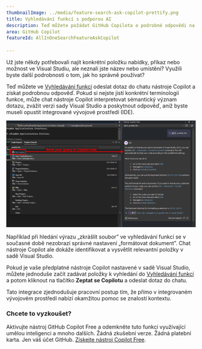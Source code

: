 ```yaml
---
thumbnailImage: ../media/feature-search-ask-copilot-prettify.png
title: Vyhledávání funkcí s podporou AI
description: Teď můžete požádat GitHub Copilota o podrobné odpovědi na své dotazy.
area: GitHub Copilot
featureId: AllInOneSearchFeatureAskCopilot

---
```



Už jste někdy potřebovali najít konkrétní položku nabídky, příkaz nebo možnost ve Visual Studiu, ale neznali jste název nebo umístění? Využili byste další podrobnosti o tom, jak ho správně používat?

Teď můžete ve [Vyhledávání funkcí](vscmd://Window.QuickLaunch) odeslat dotaz do chatu nástroje Copilot a získat podrobnou odpověď. Pokud si nejste jistí konkrétní terminologií funkce, může chat nástroje Copilot interpretovat sémantický význam dotazu, zvážit verzi sady Visual Studio a poskytnout odpověď, aniž byste museli opustit integrované vývojové prostředí (IDE).

![Tlačítko Zeptat se Copilotu ve Vyhledávání funkcí pod panelem hledání](../media/feature-search-ask-copilot-prettify-highlighted.png)

Například při hledání výrazu „zkrášlit soubor” ve vyhledávání funkcí se v současné době nezobrazí správné nastavení „formátovat dokument”. Chat nástroje Copilot ale dokáže identifikovat a vysvětlit relevantní položky v sadě Visual Studio.

Pokud je vaše předplatné nástroje Copilot nastavené v sadě Visual Studio, můžete jednoduše začít zadávat položky k vyhledání do [Vyhledávání funkcí](vscmd://Window.QuickLaunch) a potom kliknout na tlačítko **Zeptat se Copilotu** a odeslat dotaz do chatu. 

Tato integrace zjednodušuje pracovní postup tím, že přímo v integrovaném vývojovém prostředí nabízí okamžitou pomoc se znalostí kontextu.

### Chcete to vyzkoušet?
Aktivujte nástroj GitHub Copilot Free a odemkněte tuto funkci využívající umělou inteligenci a mnoho dalších.
 Žádná zkušební verze. Žádná platební karta. Jen váš účet GitHub. [Získejte nástroj Copilot Free](vscmd://View.GitHub.Copilot.Chat).
